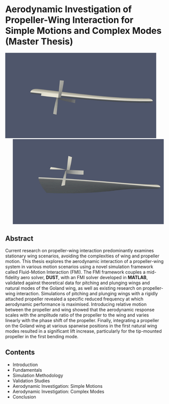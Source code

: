 # Aerodynamic Investigation of Propeller-Wing Interaction for Simple Motions and Complex Modes (Master Thesis)

<div align="left">
  <img src="../../assets/master_thesis/mode1_y0_75.gif" alt="Bending Mode Wing-Propeller Model Screenshot" width="480"/>
</div>
<div align="right">
  <img src="../../assets/master_thesis/mode2_y0_75.gif" alt="Torsional Mode Wing-Propeller Model Screenshot" width="480"/>
</div>

## Abstract
Current research on propeller-wing interaction predominantly examines stationary wing scenarios, avoiding the complexities of wing and propeller motion. This thesis explores the aerodynamic interaction of a propeller-wing system in various motion scenarios using a novel simulation framework called Fluid-Motion Interaction (FMI). The FMI framework couples a mid-fidelity aero solver, **DUST**, with an FMI solver developed in **MATLAB**, validated against theoretical data for pitching and plunging wings and natural modes of the Goland wing, as well as existing research on propeller-wing interaction. Simulations of pitching and plunging wings with a rigidly attached propeller revealed a specific reduced frequency at which aerodynamic performance is maximised. Introducing relative motion between the propeller and wing showed that the aerodynamic response scales with the amplitude ratio of the propeller to the wing and varies linearly with the phase shift of the propeller. Finally, integrating a propeller on the Goland wing at various spanwise positions in the first natural wing modes resulted in a significant lift increase, particularly for the tip-mounted propeller in the first bending mode.

## Contents
- Introduction
- Fundamentals
- Simulation Methodology
- Validation Studies
- Aerodynamic Investigation: Simple Motions
- Aerodynamic Investigation: Complex Modes
- Conclusion
